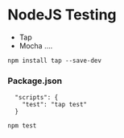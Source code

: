 # NodeJS Testing

* Tap
* Mocha
....

```
npm install tap --save-dev
```

### Package.json

```
  "scripts": {
    "test": "tap test"
  }
```

```
npm test
```
